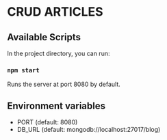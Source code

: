 # CRUD ARTICLES

## Available Scripts

In the project directory, you can run:

### `npm start`

Runs the server at port 8080 by default.


## Environment variables

* PORT (default: 8080)
* DB_URL (default: mongodb://localhost:27017/blog) 
